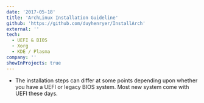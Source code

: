 ```yaml
---
date: '2017-05-18'
title: 'ArchLinux Installation Guideline'
github: 'https://github.com/duyhenryer/InstallArch'
external: ''
tech:
  - UEFI & BIOS
  - Xorg
  - KDE / Plasma
company: ''
showInProjects: true
---
```


- The installation steps can differ at some points depending upon whether you have a UEFI or legacy BIOS system. Most new system come with UEFI these days.
